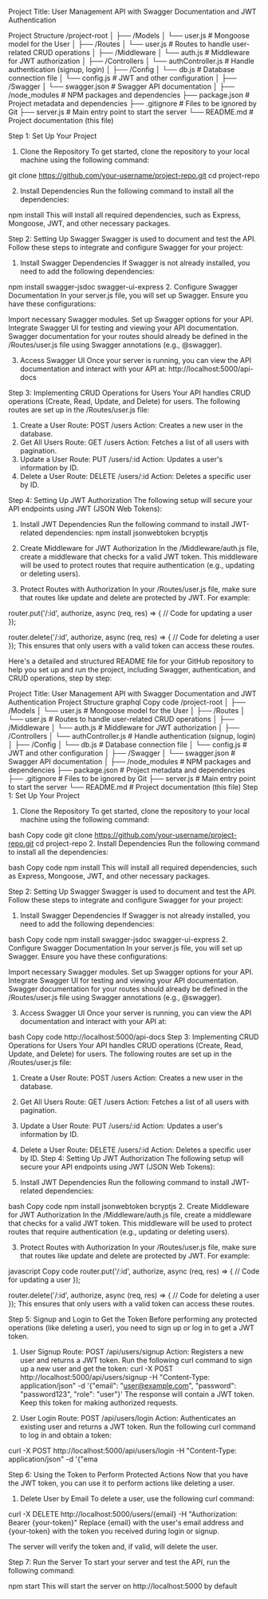 Project Title: User Management API with Swagger Documentation and JWT Authentication

Project Structure
/project-root
│
├── /Models
│ └── user.js # Mongoose model for the User
│
├── /Routes
│ └── user.js # Routes to handle user-related CRUD operations
│
├── /Middleware
│ └── auth.js # Middleware for JWT authorization
│
├── /Controllers
│ └── authController.js # Handle authentication (signup, login)
│
├── /Config
│ └── db.js # Database connection file
│ └── config.js # JWT and other configuration
│
├── /Swagger
│ └── swagger.json # Swagger API documentation
│
├── /node_modules # NPM packages and dependencies
├── package.json # Project metadata and dependencies
├── .gitignore # Files to be ignored by Git
├── server.js # Main entry point to start the server
└── README.md # Project documentation (this file)

Step 1: Set Up Your Project

1. Clone the Repository
   To get started, clone the repository to your local machine using the following command:

git clone https://github.com/your-username/project-repo.git
cd project-repo

2. Install Dependencies
   Run the following command to install all the dependencies:

npm install
This will install all required dependencies, such as Express, Mongoose, JWT, and other necessary packages.

Step 2: Setting Up Swagger
Swagger is used to document and test the API. Follow these steps to integrate and configure Swagger for your project:

1. Install Swagger Dependencies
   If Swagger is not already installed, you need to add the following dependencies:

npm install swagger-jsdoc swagger-ui-express 2. Configure Swagger Documentation
In your server.js file, you will set up Swagger. Ensure you have these configurations:

Import necessary Swagger modules.
Set up Swagger options for your API.
Integrate Swagger UI for testing and viewing your API documentation.
Swagger documentation for your routes should already be defined in the /Routes/user.js file using Swagger annotations (e.g., @swagger).

3. Access Swagger UI
   Once your server is running, you can view the API documentation and interact with your API at:
   http://localhost:5000/api-docs

Step 3: Implementing CRUD Operations for Users
Your API handles CRUD operations (Create, Read, Update, and Delete) for users. The following routes are set up in the /Routes/user.js file:

1. Create a User
   Route: POST /users
   Action: Creates a new user in the database.
2. Get All Users
   Route: GET /users
   Action: Fetches a list of all users with pagination.
3. Update a User
   Route: PUT /users/:id
   Action: Updates a user's information by ID.
4. Delete a User
   Route: DELETE /users/:id
   Action: Deletes a specific user by ID.

Step 4: Setting Up JWT Authorization
The following setup will secure your API endpoints using JWT (JSON Web Tokens):

1. Install JWT Dependencies
   Run the following command to install JWT-related dependencies:
   npm install jsonwebtoken bcryptjs

2. Create Middleware for JWT Authorization
   In the /Middleware/auth.js file, create a middleware that checks for a valid JWT token. This middleware will be used to protect routes that require authentication (e.g., updating or deleting users).

3. Protect Routes with Authorization
   In your /Routes/user.js file, make sure that routes like update and delete are protected by JWT. For example:

router.put('/:id', authorize, async (req, res) => {
// Code for updating a user
});

router.delete('/:id', authorize, async (req, res) => {
// Code for deleting a user
});
This ensures that only users with a valid token can access these routes.

Here's a detailed and structured README file for your GitHub repository to help you set up and run the project, including Swagger, authentication, and CRUD operations, step by step:

Project Title: User Management API with Swagger Documentation and JWT Authentication
Project Structure
graphql
Copy code
/project-root
│
├── /Models
│ └── user.js # Mongoose model for the User
│
├── /Routes
│ └── user.js # Routes to handle user-related CRUD operations
│
├── /Middleware
│ └── auth.js # Middleware for JWT authorization
│
├── /Controllers
│ └── authController.js # Handle authentication (signup, login)
│
├── /Config
│ └── db.js # Database connection file
│ └── config.js # JWT and other configuration
│
├── /Swagger
│ └── swagger.json # Swagger API documentation
│
├── /node_modules # NPM packages and dependencies
├── package.json # Project metadata and dependencies
├── .gitignore # Files to be ignored by Git
├── server.js # Main entry point to start the server
└── README.md # Project documentation (this file)
Step 1: Set Up Your Project

1. Clone the Repository
   To get started, clone the repository to your local machine using the following command:

bash
Copy code
git clone https://github.com/your-username/project-repo.git
cd project-repo 2. Install Dependencies
Run the following command to install all the dependencies:

bash
Copy code
npm install
This will install all required dependencies, such as Express, Mongoose, JWT, and other necessary packages.

Step 2: Setting Up Swagger
Swagger is used to document and test the API. Follow these steps to integrate and configure Swagger for your project:

1. Install Swagger Dependencies
   If Swagger is not already installed, you need to add the following dependencies:

bash
Copy code
npm install swagger-jsdoc swagger-ui-express 2. Configure Swagger Documentation
In your server.js file, you will set up Swagger. Ensure you have these configurations:

Import necessary Swagger modules.
Set up Swagger options for your API.
Integrate Swagger UI for testing and viewing your API documentation.
Swagger documentation for your routes should already be defined in the /Routes/user.js file using Swagger annotations (e.g., @swagger).

3. Access Swagger UI
   Once your server is running, you can view the API documentation and interact with your API at:

bash
Copy code
http://localhost:5000/api-docs
Step 3: Implementing CRUD Operations for Users
Your API handles CRUD operations (Create, Read, Update, and Delete) for users. The following routes are set up in the /Routes/user.js file:

1. Create a User
   Route: POST /users
   Action: Creates a new user in the database.
2. Get All Users
   Route: GET /users
   Action: Fetches a list of all users with pagination.
3. Update a User
   Route: PUT /users/:id
   Action: Updates a user's information by ID.
4. Delete a User
   Route: DELETE /users/:id
   Action: Deletes a specific user by ID.
   Step 4: Setting Up JWT Authorization
   The following setup will secure your API endpoints using JWT (JSON Web Tokens):

5. Install JWT Dependencies
   Run the following command to install JWT-related dependencies:

bash
Copy code
npm install jsonwebtoken bcryptjs 2. Create Middleware for JWT Authorization
In the /Middleware/auth.js file, create a middleware that checks for a valid JWT token. This middleware will be used to protect routes that require authentication (e.g., updating or deleting users).

3. Protect Routes with Authorization
   In your /Routes/user.js file, make sure that routes like update and delete are protected by JWT. For example:

javascript
Copy code
router.put('/:id', authorize, async (req, res) => {
// Code for updating a user
});

router.delete('/:id', authorize, async (req, res) => {
// Code for deleting a user
});
This ensures that only users with a valid token can access these routes.

Step 5: Signup and Login to Get the Token
Before performing any protected operations (like deleting a user), you need to sign up or log in to get a JWT token.

1. User Signup
   Route: POST /api/users/signup
   Action: Registers a new user and returns a JWT token.
   Run the following curl command to sign up a new user and get the token:
   curl -X POST http://localhost:5000/api/users/signup -H "Content-Type: application/json" -d '{"email": "user@example.com", "password": "password123", "role": "user"}'
   The response will contain a JWT token. Keep this token for making authorized requests.

2. User Login
   Route: POST /api/users/login
   Action: Authenticates an existing user and returns a JWT token.
   Run the following curl command to log in and obtain a token:

curl -X POST http://localhost:5000/api/users/login -H "Content-Type: application/json" -d '{"ema

Step 6: Using the Token to Perform Protected Actions
Now that you have the JWT token, you can use it to perform actions like deleting a user.

1. Delete User by Email
   To delete a user, use the following curl command:

curl -X DELETE http://localhost:5000/users/{email} -H "Authorization: Bearer {your-token}"
Replace {email} with the user's email address and {your-token} with the token you received during login or signup.

The server will verify the token and, if valid, will delete the user.

Step 7: Run the Server
To start your server and test the API, run the following command:

npm start
This will start the server on http://localhost:5000 by default
